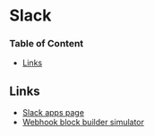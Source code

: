 # Slack

### Table of Content
* [Links](#links)

## Links
* [Slack apps page](https://api.slack.com/apps)
* [Webhook block builder simulator](https://app.slack.com/block-kit-builder/)
